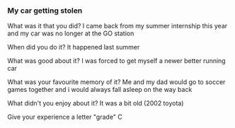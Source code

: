 ### My car getting stolen

What was it that you did?
I came back from my summer internship this year and my car was no longer at the GO station

When did you do it?
It happened last summer

What was good about it?
I was forced to get myself a newer better running car

What was your favourite memory of it?
Me and my dad would go to soccer games together and i would always fall asleep on the way back

What didn't you enjoy about it?
It was a bit old (2002 toyota)

Give your experience a letter "grade"
C
